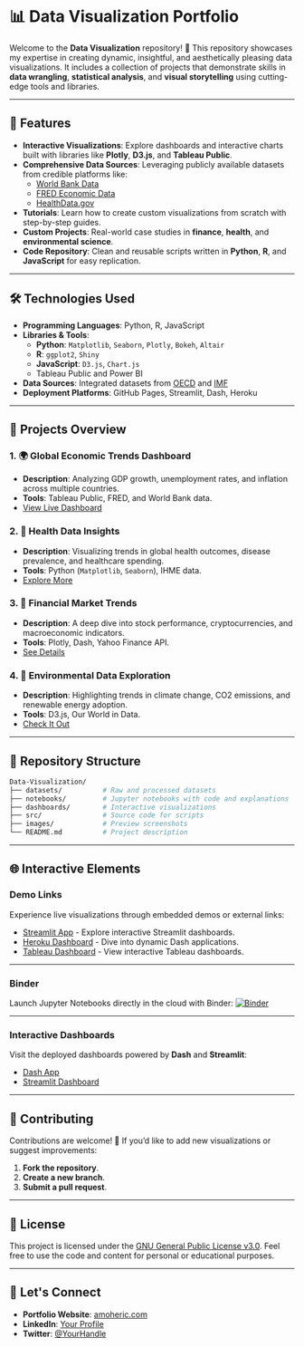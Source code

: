 # 📊 Data Visualization Portfolio

Welcome to the **Data Visualization** repository! 🎉 This repository showcases my expertise in creating dynamic, insightful, and aesthetically pleasing data visualizations. It includes a collection of projects that demonstrate skills in **data wrangling**, **statistical analysis**, and **visual storytelling** using cutting-edge tools and libraries.

---

## 🌟 Features

- **Interactive Visualizations**: Explore dashboards and interactive charts built with libraries like **Plotly**, **D3.js**, and **Tableau Public**.
- **Comprehensive Data Sources**: Leveraging publicly available datasets from credible platforms like:
  - [World Bank Data](https://data.worldbank.org)
  - [FRED Economic Data](https://fred.stlouisfed.org)
  - [HealthData.gov](https://healthdata.gov)
- **Tutorials**: Learn how to create custom visualizations from scratch with step-by-step guides.
- **Custom Projects**: Real-world case studies in **finance**, **health**, and **environmental science**.
- **Code Repository**: Clean and reusable scripts written in **Python**, **R**, and **JavaScript** for easy replication.

---

## 🛠️ Technologies Used

- **Programming Languages**: Python, R, JavaScript
- **Libraries & Tools**:
  - **Python**: `Matplotlib`, `Seaborn`, `Plotly`, `Bokeh`, `Altair`
  - **R**: `ggplot2`, `Shiny`
  - **JavaScript**: `D3.js`, `Chart.js`
  - Tableau Public and Power BI
- **Data Sources**: Integrated datasets from [OECD](https://data.oecd.org) and [IMF](https://www.imf.org/en/Data)
- **Deployment Platforms**: GitHub Pages, Streamlit, Dash, Heroku

---

## 🚀 Projects Overview

### 1. 🌍 **Global Economic Trends Dashboard**
- **Description**: Analyzing GDP growth, unemployment rates, and inflation across multiple countries.
- **Tools**: Tableau Public, FRED, and World Bank data.
- [View Live Dashboard](#)

### 2. 🏥 **Health Data Insights**
- **Description**: Visualizing trends in global health outcomes, disease prevalence, and healthcare spending.
- **Tools**: Python (`Matplotlib`, `Seaborn`), IHME data.
- [Explore More](#)

### 3. 💼 **Financial Market Trends**
- **Description**: A deep dive into stock performance, cryptocurrencies, and macroeconomic indicators.
- **Tools**: Plotly, Dash, Yahoo Finance API.
- [See Details](#)

### 4. 🌱 **Environmental Data Exploration**
- **Description**: Highlighting trends in climate change, CO2 emissions, and renewable energy adoption.
- **Tools**: D3.js, Our World in Data.
- [Check It Out](#)

---

## 📂 Repository Structure

```bash
Data-Visualization/
├── datasets/          # Raw and processed datasets
├── notebooks/         # Jupyter notebooks with code and explanations
├── dashboards/        # Interactive visualizations
├── src/               # Source code for scripts
├── images/            # Preview screenshots
└── README.md          # Project description

```
---
## 🌐 Interactive Elements

### Demo Links
Experience live visualizations through embedded demos or external links:
- [Streamlit App](https://your-streamlit-app-link.com) - Explore interactive Streamlit dashboards.
- [Heroku Dashboard](https://your-heroku-app-link.com) - Dive into dynamic Dash applications.
- [Tableau Dashboard](https://public.tableau.com/views/your-dashboard-name) - View interactive Tableau dashboards.

---

### Binder
Launch Jupyter Notebooks directly in the cloud with Binder:
[![Binder](https://mybinder.org/badge_logo.svg)](https://mybinder.org/v2/gh/username/repo/HEAD)

---

### Interactive Dashboards
Visit the deployed dashboards powered by **Dash** and **Streamlit**:
- [Dash App](https://your-dash-app-link.com)
- [Streamlit Dashboard](https://your-streamlit-dashboard-link.com)

---

## 📢 Contributing

Contributions are welcome! 🎉 If you’d like to add new visualizations or suggest improvements:
1. **Fork the repository**.
2. **Create a new branch**.
3. **Submit a pull request**.

---

## 📜 License

This project is licensed under the [GNU General Public License v3.0](LICENSE). Feel free to use the code and content for personal or educational purposes.

---

## 🔗 Let's Connect

- **Portfolio Website**: [amoheric.com](https://amoheric.com)
- **LinkedIn**: [Your Profile](https://linkedin.com/in/amoheric)
- **Twitter**: [@YourHandle](https://twitter.com/amohericblog)

